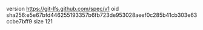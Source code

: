 version https://git-lfs.github.com/spec/v1
oid sha256:e5e67bfd446255193357b6fb723de953028aeef0c285b41cb303e63ccbe7bff9
size 121
